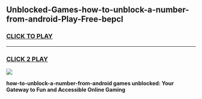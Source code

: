 
## Unblocked-Games-how-to-unblock-a-number-from-android-Play-Free-bepcl
<h3>
<a href="https://premium76.site?title=how-to-unblock-a-number-from-android&ref=21A">CLICK TO PLAY</a></h3>
<hr>

<h3>
<a href="https://premium76.site?title=how-to-unblock-a-number-from-android&ref=21A">CLICK 2 PLAY</a>
  
</h3>

<a href="https://premium76.site?title=how-to-unblock-a-number-from-android&ref=21A"><img src="https://clearcache.store/games.png"></a>


**how-to-unblock-a-number-from-android games unblocked: Your Gateway to Fun and Accessible Online Gaming**
